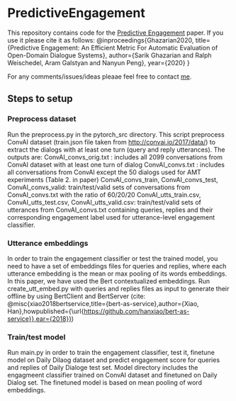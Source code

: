 # PredictiveEngagement

This repository contains code for the [Predictive Engagement](https://arxiv.org/pdf/1911.01456.pdf) paper. If you use it please cite it as follows: @inproceedings{Ghazarian2020, title={Predictive Engagement: An Efficient Metric For Automatic Evaluation of
Open-Domain Dialogue Systems}, author={Sarik Ghazarian and Ralph Weischedel, Aram Galstyan and Nanyun Peng}, year={2020} }



For any comments/issues/ideas pleaae feel free to contact [me](mailto:sarikgha@usc.edu).


## Steps to setup

### Preprocess dataset
Run the preprocess.py in the pytorch_src directory. This script preprocess ConvAI dataset (train.json file taken from http://convai.io/2017/data/) to extract the dialogs with at least one turn (query and reply utterances). 
The outputs are:
	ConvAI_convs_orig.txt : includes all 2099 conversations from ConvAI dataset with at least one turn of dialog
	ConvAI_convs.txt : includes all conversations from ConvAI except the 50 dialogs used for AMT experiments (Table 2. in paper)
	ConvAI_convs_train, ConvAI_convs_test, ConvAI_convs_valid: train/test/valid sets of conversations from ConvAI_convs.txt with the ratio of 60/20/20
	ConvAI_utts_train.csv, ConvAI_utts_test.csv, ConvAI_utts_valid.csv: train/test/valid sets of utterances from ConvAI_convs.txt containing queries, replies and their corresponding engagement label used for utterance-level engagement classifier.


### Utterance embeddings
In order to train the engagement classifier or test the trained model, you need to have a set of embeddings files for queries and replies, where each utterance embedding is the mean or max pooling of its words embeddings. In this paper, we have used the Bert contextualized embeddings.
Run create_utt_embed.py with queries and replies files as input to generate their offline by using BertClient and BertServer 
(cite: @misc{xiao2018bertservice,title={bert-as-service},author={Xiao, Han},howpublished={\url{https://github.com/hanxiao/bert-as-service}},ear={2018}})


### Train/test model
Run main.py in order to train the engagement classifier, test it, finetune model on Daily Dilaog dataset and predict engagement score for queries and replies of Daily Dialoge test set.
Model directory includes the engagmeent classifier trained on ConvAI dataset and finetuned on Daily Dialog set. The finetuned model is based on mean pooling of word embeddings.




